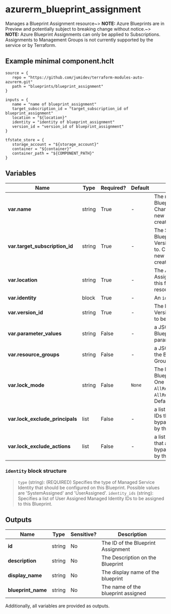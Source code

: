 # azurerm_blueprint_assignment

Manages a Blueprint Assignment resource~> **NOTE:** Azure Blueprints are in Preview and potentially subject to breaking change without notice.~> **NOTE:** Azure Blueprint Assignments can only be applied to Subscriptions.  Assignments to Management Groups is not currently supported by the service or by Terraform.

## Example minimal component.hclt

```hcl
source = {
   repo = "https://github.com/jumidev/terraform-modules-auto-azurerm.git" 
   path = "blueprints/blueprint_assignment" 
}

inputs = {
   name = "name of blueprint_assignment" 
   target_subscription_id = "target_subscription_id of blueprint_assignment" 
   location = "${location}" 
   identity = "identity of blueprint_assignment" 
   version_id = "version_id of blueprint_assignment" 
}

tfstate_store = {
   storage_account = "${storage_account}" 
   container = "${container}" 
   container_path = "${COMPONENT_PATH}" 
}

```

## Variables

| Name | Type | Required? |  Default  |  Description |
| ---- | ---- | --------- |  ----------- | ----------- |
| **var.name** | string | True | -  |  The name of the Blueprint Assignment. Changing this forces a new resource to be created. | 
| **var.target_subscription_id** | string | True | -  |  The Subscription ID the Blueprint Published Version is to be applied to. Changing this forces a new resource to be created. | 
| **var.location** | string | True | -  |  The Azure location of the Assignment. Changing this forces a new resource to be created. | 
| **var.identity** | block | True | -  |  An `identity` block. | 
| **var.version_id** | string | True | -  |  The ID of the Published Version of the blueprint to be assigned. | 
| **var.parameter_values** | string | False | -  |  a JSON string to supply Blueprint Assignment parameter values. | 
| **var.resource_groups** | string | False | -  |  a JSON string to supply the Blueprint Resource Group information. | 
| **var.lock_mode** | string | False | `None`  |  The locking mode of the Blueprint Assignment. One of `None` (Default), `AllResourcesReadOnly`, or `AllResourcesDoNotDelete`. Defaults to `None`. | 
| **var.lock_exclude_principals** | list | False | -  |  a list of up to 5 Principal IDs that are permitted to bypass the locks applied by the Blueprint. | 
| **var.lock_exclude_actions** | list | False | -  |  a list of up to 200 actions that are permitted to bypass the locks applied by the Blueprint. | 

### `identity` block structure

>`type` (string): (REQUIRED) Specifies the type of Managed Service Identity that should be configured on this Blueprint. Possible values are 'SystemAssigned' and 'UserAssigned'.
>`identity_ids` (string): Specifies a list of User Assigned Managed Identity IDs to be assigned to this Blueprint.



## Outputs

| Name | Type | Sensitive? | Description |
| ---- | ---- | --------- | --------- |
| **id** | string | No  | The ID of the Blueprint Assignment | 
| **description** | string | No  | The Description on the Blueprint | 
| **display_name** | string | No  | The display name of the blueprint | 
| **blueprint_name** | string | No  | The name of the blueprint assigned | 

Additionally, all variables are provided as outputs.
